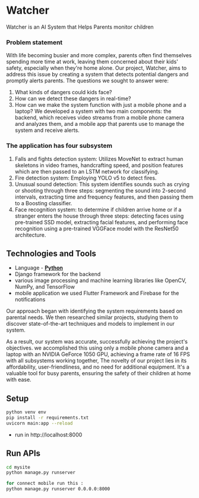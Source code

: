 # Watcher 
Watcher is an AI System that Helps Parents monitor children

### Problem statement
With life becoming busier and more complex, parents often find themselves spending more time at work, leaving them concerned about their kids' safety, especially when they're home alone. Our project, Watcher, aims to address this issue by creating a system that detects potential dangers and promptly alerts parents. The questions we sought to answer were:

1. What kinds of dangers could kids face?
2. How can we detect these dangers in real-time?
3. How can we make the system function with just a mobile phone and a laptop?
We developed a system with two main components: the backend, which receives video streams from a mobile phone camera and analyzes them, and a mobile app that parents use to manage the system and receive alerts.

### The application has four subsystem
1. Falls and fights detection system: Utilizes MoveNet to extract human
skeletons in video frames, handcrafting speed, and position features which are
then passed to an LSTM network for classifying.
2. Fire detection system: Employing YOLO v5 to detect fires.
3. Unusual sound detection: This system identifies sounds such as crying or
shooting through three steps: segmenting the sound into 2-second intervals,
extracting time and frequency features, and then passing them to a Boosting
classifier.
4. Face recognition system: to determine if children arrive home or if a stranger
enters the house through three steps: detecting faces using pre-trained SSD
model, extracting facial features, and performing face recognition using a
pre-trained VGGFace model with the ResNet50 architecture.

## Technologies and Tools
- Language - [**Python**](https://www.python.org)
- Django framework for the backend
- various image processing and machine learning libraries like OpenCV, NumPy, and TensorFlow
-  mobile application we used Flutter Framework and Firebase for the notifications

Our approach began with identifying the system requirements based on parental needs. We then researched similar projects, studying them to discover state-of-the-art techniques and models to implement in our system.

As a result, our system was accurate, successfully achieving the project's objectives. we accomplished this using only a mobile phone camera and a laptop with an
NVIDIA GeForce 1050 GPU, achieving a frame rate of 16 FPS with all subsystems working together, The novelty of our project lies in its affordability, user-friendliness, and
no need for additional equipment. It's a valuable tool for busy parents, ensuring the safety of their children at home with ease.

## Setup
```bash
python venv env
pip install -r requirements.txt
uvicorn main:app --reload
``` 
- run in http://localhost:8000

## Run APIs


```bash
cd mysite
python manage.py runserver

for connect mobile run this :
python manage.py runserver 0.0.0.0:8000
``` 
